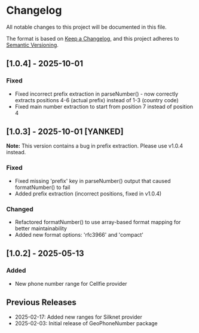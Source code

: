 # Changelog

All notable changes to this project will be documented in this file.

The format is based on [Keep a Changelog](https://keepachangelog.com/en/1.0.0/),
and this project adheres to [Semantic Versioning](https://semver.org/spec/v2.0.0.html).

## [1.0.4] - 2025-10-01
### Fixed
- Fixed incorrect prefix extraction in parseNumber() - now correctly extracts positions 4-6 (actual prefix) instead of 1-3 (country code)
- Fixed main number extraction to start from position 7 instead of position 4

## [1.0.3] - 2025-10-01 [YANKED]
**Note:** This version contains a bug in prefix extraction. Please use v1.0.4 instead.

### Fixed
- Fixed missing 'prefix' key in parseNumber() output that caused formatNumber() to fail
- Added prefix extraction (incorrect positions, fixed in v1.0.4)

### Changed
- Refactored formatNumber() to use array-based format mapping for better maintainability
- Added new format options: 'rfc3966' and 'compact'

## [1.0.2] - 2025-05-13
### Added
- New phone number range for Cellfie provider

## Previous Releases
- 2025-02-17: Added new ranges for Silknet provider
- 2025-02-03: Initial release of GeoPhoneNumber package
